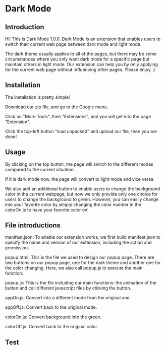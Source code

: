 # Dark Mode

## Introduction

Hi! This is Dark Mode 1.0.0. Dark Mode is an extension that enables users to switch their current web page between dark mode and light mode. 

The dark theme usually applies to all of the pages, but there may be some circumstances where you only want dark mode for a specific page but maintain others in light mode. Our extension can help you by only applying for the current web page without influencing other pages. Please enjoy. :)

## Installation

The installation is pretty simple! 

Download our zip file, and go to the Google menu. 

Click on "More Tools", then "Extensions", and you will get into the page "Extension".

Click the top-left button "load unpacked" and upload our file, then you are done!

## Usage

By clicking on the top button, the page will switch to the different modes compared to the current situation.

If it is dark mode now, the page will convert to light mode and vice versa.

We also add an additional button to enable users to change the background color in the current webpage, but now we only provide only one choice for users to change the background to green. However, you can easily change into your favorite color by simply changing the color number in the colorOn.js to have your favorite color on!

## File introductions 

manifest.json: To enable our extension works, we first build manifest.json to specify the name and version of our extension, including the action and permission.

popup.html: This is the file we used to design our popup page. There are two buttons on our popup page, one for the dark theme and another one for the color changing. Here, we also call popup.js to execute the main function.

popup.js: This is the file including our main functions: the animation of the button and call different javascript files by clicking the button.

appOn.js: Convert into a different mode from the original one.

appOff.js: Convert back to the original mode.

colorOn.js: Convert background into the green.

colorOff.js: Convert back to the original color.

## Test



